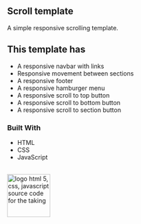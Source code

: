 ## Scroll template

A simple responsive scrolling template.

## This template has

- A responsive navbar with links
- Responsive movement between sections
- A responsive footer
- A responsive hamburger menu
- A responsive scroll to top button
- A responsive scroll to bottom button
- A responsive scroll to section button



### Built With

- HTML
- CSS
- JavaScript
<br>
  <a href="https://www.freepnglogos.com/pics/javascript" title="Image from freepnglogos.com"><img src="https://www.freepnglogos.com/uploads/javascript/logo-html-5-css-javascript-source-code-for-the-taking-23.png" width="100" alt="logo html 5, css, javascript source code for the taking" /></a>
